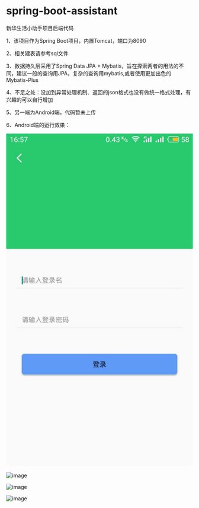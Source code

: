 # spring-boot-assistant
新华生活小助手项目后端代码

1、该项目作为Spring Boot项目，内置Tomcat，端口为8090

2、相关建表请参考sql文件

3、数据持久层采用了Spring Data JPA + Mybatis，旨在探索两者的用法的不同，建议一般的查询用JPA，复杂的查询用mybatis,或者使用更加出色的Mybatis-Plus

4、不足之处：没加到异常处理机制、返回的json格式也没有做统一格式处理，有兴趣的可以自行增加

5、另一端为Android端，代码暂未上传

6、Android端的运行效果：

![image](https://github.com/ningxiaojian31/spring-boot-assistant/blob/master/src/document/pic/%E5%9B%BE%E7%89%871.png)

![image](E:\QQPCmgr\Desktop\图片2.png)

![image](E:\QQPCmgr\Desktop\图片3.png)

![image](E:\QQPCmgr\Desktop\图片4.png)

